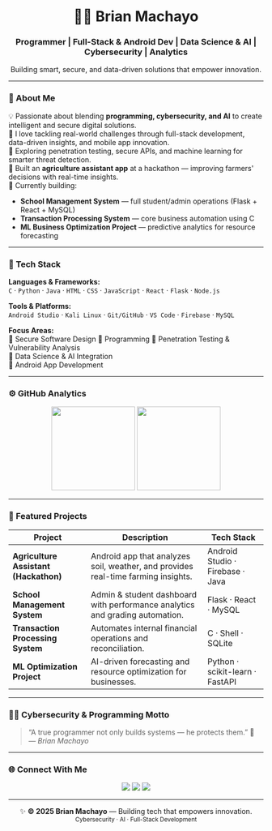 <!-- 🧠 Brian Machayo — GitHub Profile README -->
<h1 align="center">👨‍💻 Brian Machayo</h1>
<h3 align="center">
Programmer | Full-Stack & Android Dev | Data Science & AI | Cybersecurity | Analytics
</h3>

<p align="center">
Building smart, secure, and data-driven solutions that empower innovation.  
</p>

---

### 🧩 About Me  
💡 Passionate about blending **programming, cybersecurity, and AI** to create intelligent and secure digital solutions.  
💬 I love tackling real-world challenges through full-stack development, data-driven insights, and mobile app innovation.  
🔐 Exploring penetration testing, secure APIs, and machine learning for smarter threat detection.  
📱 Built an **agriculture assistant app** at a hackathon — improving farmers' decisions with real-time insights.  
🚀 Currently building:
- **School Management System** — full student/admin operations (Flask + React + MySQL)
- **Transaction Processing System** — core business automation using C
- **ML Business Optimization Project** — predictive analytics for resource forecasting

---

### 🧠 Tech Stack  
**Languages & Frameworks:**  
`C` · `Python` · `Java` · `HTML` · `CSS` · `JavaScript` · `React` · `Flask` · `Node.js`  

**Tools & Platforms:**  
`Android Studio` · `Kali Linux` · `Git/GitHub` · `VS Code` · `Firebase` · `MySQL`

**Focus Areas:**  
🔹 Secure Software Design 
🔹 Programming
🔹 Penetration Testing & Vulnerability Analysis  
🔹 Data Science & AI Integration  
🔹 Android App Development

---

### ⚙️ GitHub Analytics

<p align="center">
  <img src="https://github-readme-stats.vercel.app/api?username=BrianMachayo&show_icons=true&theme=radical" height="165" />
  <img src="https://github-readme-brianmachayo.vercel.app/api/top-langs/?username=BrianMachayo&layout=compact&theme=radical" height="165" />
</p>

---

### 💼 Featured Projects  
| Project | Description | Tech Stack |
|----------|--------------|-------------|
| **Agriculture Assistant (Hackathon)** | Android app that analyzes soil, weather, and provides real-time farming insights. | Android Studio · Firebase · Java |
| **School Management System** | Admin & student dashboard with performance analytics and grading automation. | Flask · React · MySQL |
| **Transaction Processing System** | Automates internal financial operations and reconciliation. | C · Shell · SQLite |
| **ML Optimization Project** | AI-driven forecasting and resource optimization for businesses. | Python · scikit-learn · FastAPI |

---

### 🧑‍💻 Cybersecurity & Programming Motto  
> “A true programmer not only builds systems — he protects them.” 🔐  
> — *Brian Machayo*

---

### 🌐 Connect With Me  
<p align="center">
  <a href="https://github.com/BrianMachayo"><img src="https://img.shields.io/badge/GitHub-000000?style=for-the-badge&logo=github&logoColor=white" /></a>
  <a href="https://linkedin.com/in/BrianMachayo"><img src="https://img.shields.io/badge/LinkedIn-0A66C2?style=for-the-badge&logo=linkedin&logoColor=white" /></a>
  <a href="https://wa.me/254796393902"><img src="https://img.shields.io/badge/WhatsApp-25D366?style=for-the-badge&logo=whatsapp&logoColor=white" /></a>
</p>

---

<p align="center">
✨ <b>© 2025 Brian Machayo</b> — Building tech that empowers innovation.<br/>
<sub>Cybersecurity · AI · Full-Stack Development</sub>
</p>
